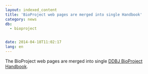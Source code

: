 ```yaml
---
layout: indexed_content
title: 'BioProject web pages are merged into single Handbook'
category: news
db:
  - bioproject


date: 2014-04-18T11:02:17
lang: en
---
```


The BioProject web pages are merged into single <a href="/bioproject/services/index.html">DDBJ BioProject Handbook</a>.
